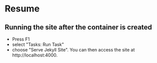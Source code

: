 # Resume


## Running the site after the container is created

* Press F1
* select "Tasks: Run Task"
* choose "Serve Jekyll Site". You can then access the site at http://localhost:4000.